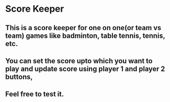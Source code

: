# Score Keeper

## This is a score keeper for one on one(or team vs team) games like badminton, table tennis, tennis, etc.

## You can set the score upto which you want to play and update score using player 1 and player 2 buttons,

## Feel free to test it.
